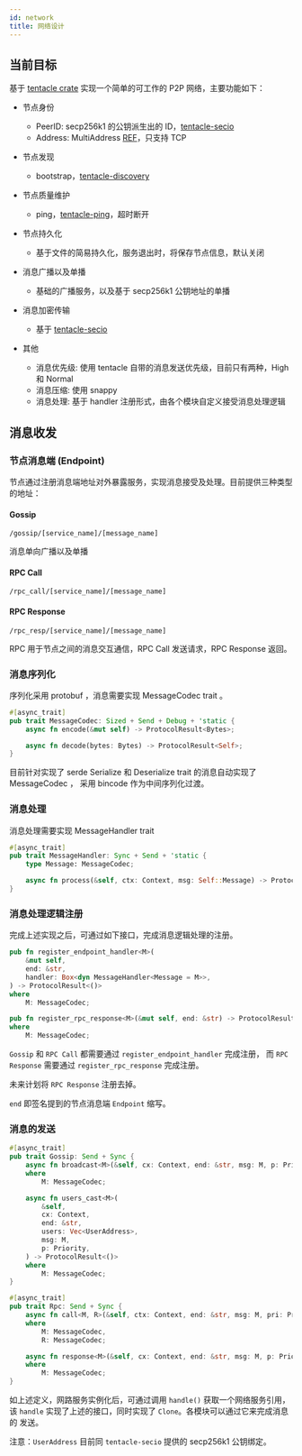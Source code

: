 ```yaml
---
id: network
title: 网络设计
---
```


## 当前目标

基于 [tentacle crate](https://github.com/nervosnetwork/p2p) 实现一个简单的可工作的 P2P 网络，主要功能如下：

- 节点身份

  - PeerID: secp256k1 的公钥派生出的 ID，[tentacle-secio](https://crates.io/crates/tentacle-secio)
  - Address: MultiAddress [REF](https://multiformats.io/multiaddr)，只支持 TCP

- 节点发现

  - bootstrap，[tentacle-discovery](https://crates.io/crates/tentacle-discovery)

- 节点质量维护

  - ping，[tentacle-ping](https://crates.io/crates/tentacle-ping)，超时断开

- 节点持久化

  - 基于文件的简易持久化，服务退出时，将保存节点信息，默认关闭

- 消息广播以及单播

  - 基础的广播服务，以及基于 secp256k1 公钥地址的单播

- 消息加密传输

  - 基于 [tentacle-secio](https://crates.io/crates/tentacle-secio)

- 其他

  - 消息优先级: 使用 tentacle 自带的消息发送优先级，目前只有两种，High 和 Normal
  - 消息压缩: 使用 snappy
  - 消息处理: 基于 handler 注册形式，由各个模块自定义接受消息处理逻辑

## 消息收发

### 节点消息端 (Endpoint)

节点通过注册消息端地址对外暴露服务，实现消息接受及处理。目前提供三种类型的地址：

#### Gossip

```text
/gossip/[service_name]/[message_name]
```

消息单向广播以及单播

#### RPC Call

```text
/rpc_call/[service_name]/[message_name]
```

#### RPC Response

```text
/rpc_resp/[service_name]/[message_name]
```

RPC 用于节点之间的消息交互通信，RPC Call 发送请求，RPC Response 返回。

### 消息序列化

序列化采用 protobuf ，消息需要实现 MessageCodec trait 。

```rust
#[async_trait]
pub trait MessageCodec: Sized + Send + Debug + 'static {
    async fn encode(&mut self) -> ProtocolResult<Bytes>;

    async fn decode(bytes: Bytes) -> ProtocolResult<Self>;
}
```

目前针对实现了 serde Serialize 和 Deserialize trait 的消息自动实现了 MessageCodec ，
采用 bincode 作为中间序列化过渡。

### 消息处理

消息处理需要实现 MessageHandler trait

```rust
#[async_trait]
pub trait MessageHandler: Sync + Send + 'static {
    type Message: MessageCodec;

    async fn process(&self, ctx: Context, msg: Self::Message) -> ProtocolResult<()>;
}
```

### 消息处理逻辑注册

完成上述实现之后，可通过如下接口，完成消息逻辑处理的注册。

```rust
pub fn register_endpoint_handler<M>(
    &mut self,
    end: &str,
    handler: Box<dyn MessageHandler<Message = M>>,
) -> ProtocolResult<()>
where
    M: MessageCodec;

pub fn register_rpc_response<M>(&mut self, end: &str) -> ProtocolResult<()>
where
    M: MessageCodec;
```

`Gossip` 和 `RPC Call` 都需要通过 `register_endpoint_handler` 完成注册，
而 `RPC Response` 需要通过 `register_rpc_response` 完成注册。

未来计划将 `RPC Response` 注册去掉。

`end` 即签名提到的节点消息端 `Endpoint` 缩写。

### 消息的发送

```rust
#[async_trait]
pub trait Gossip: Send + Sync {
    async fn broadcast<M>(&self, cx: Context, end: &str, msg: M, p: Priority) -> ProtocolResult<()>
    where
        M: MessageCodec;

    async fn users_cast<M>(
        &self,
        cx: Context,
        end: &str,
        users: Vec<UserAddress>,
        msg: M,
        p: Priority,
    ) -> ProtocolResult<()>
    where
        M: MessageCodec;
}

#[async_trait]
pub trait Rpc: Send + Sync {
    async fn call<M, R>(&self, ctx: Context, end: &str, msg: M, pri: Priority) -> ProtocolResult<R>
    where
        M: MessageCodec,
        R: MessageCodec;

    async fn response<M>(&self, cx: Context, end: &str, msg: M, p: Priority) -> ProtocolResult<()>
    where
        M: MessageCodec;
}
```

如上述定义，网路服务实例化后，可通过调用 `handle()` 获取一个网络服务引用，该
`handle` 实现了上述的接口，同时实现了 `Clone`。各模块可以通过它来完成消息的
发送。

注意：`UserAddress` 目前同 `tentacle-secio` 提供的 secp256k1 公钥绑定。
